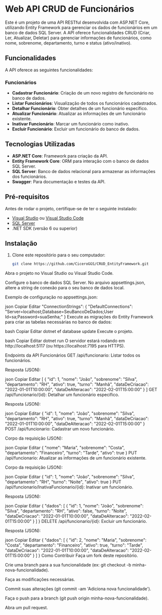 # Web API CRUD de Funcionários

Este é um projeto de uma API RESTful desenvolvida com ASP.NET Core, utilizando Entity Framework para gerenciar os dados de funcionários em um banco de dados SQL Server. A API oferece funcionalidades CRUD (Criar, Ler, Atualizar, Deletar) para gerenciar informações de funcionários, como nome, sobrenome, departamento, turno e status (ativo/inativo).

## Funcionalidades

A API oferece as seguintes funcionalidades:

### Funcionários
- **Cadastrar Funcionário**: Criação de um novo registro de funcionário no banco de dados.
- **Listar Funcionários**: Visualização de todos os funcionários cadastrados.
- **Detalhar Funcionário**: Obter detalhes de um funcionário específico.
- **Atualizar Funcionário**: Atualizar as informações de um funcionário existente.
- **Inativar Funcionário**: Marcar um funcionário como inativo.
- **Excluir Funcionário**: Excluir um funcionário do banco de dados.

## Tecnologias Utilizadas

- **ASP.NET Core**: Framework para criação da API.
- **Entity Framework Core**: ORM para interação com o banco de dados SQL Server.
- **SQL Server**: Banco de dados relacional para armazenar as informações dos funcionários.
- **Swagger**: Para documentação e testes da API.

## Pré-requisitos

Antes de rodar o projeto, certifique-se de ter o seguinte instalado:

- [Visual Studio](https://visualstudio.microsoft.com/) ou [Visual Studio Code](https://code.visualstudio.com/)
- [SQL Server](https://www.microsoft.com/en-us/sql-server/sql-server-downloads)
- .NET SDK (versão 6 ou superior)

## Instalação

1. Clone este repositório para o seu computador:

   ```bash
   git clone https://github.com/CiceroGGS/CRUD_EntityFramework.git
Abra o projeto no Visual Studio ou Visual Studio Code.

Configure o banco de dados SQL Server. No arquivo appsettings.json, altere a string de conexão para o seu banco de dados local.

Exemplo de configuração no appsettings.json:

json
Copiar
Editar
"ConnectionStrings": {
  "DefaultConnections": "Server=localhost;Database=SeuBancoDeDados;User Id=sa;Password=suaSenha;"
}
Execute as migrações do Entity Framework para criar as tabelas necessárias no banco de dados:

bash
Copiar
Editar
dotnet ef database update
Execute o projeto.

bash
Copiar
Editar
dotnet run
O servidor estará rodando em http://localhost:5117 (ou https://localhost:7195 para HTTPS).

Endpoints da API
Funcionários
GET /api/funcionario: Listar todos os funcionários.

Resposta (JSON):

json
Copiar
Editar
[
  {
    "id": 1,
    "nome": "João",
    "sobrenome": "Silva",
    "departamento": "RH",
    "ativo": true,
    "turno": "Manhã",
    "dataDeCriacao": "2022-01-01T10:00:00",
    "dataDeAlteracao": "2022-02-01T15:00:00"
  }
]
GET /api/funcionario/{id}: Detalhar um funcionário específico.

Resposta (JSON):

json
Copiar
Editar
{
  "id": 1,
  "nome": "João",
  "sobrenome": "Silva",
  "departamento": "RH",
  "ativo": true,
  "turno": "Manhã",
  "dataDeCriacao": "2022-01-01T10:00:00",
  "dataDeAlteracao": "2022-02-01T15:00:00"
}
POST /api/funcionario: Cadastrar um novo funcionário.

Corpo da requisição (JSON):

json
Copiar
Editar
{
  "nome": "Maria",
  "sobrenome": "Costa",
  "departamento": "Financeiro",
  "turno": "Tarde",
  "ativo": true
}
PUT /api/funcionario: Atualizar as informações de um funcionário existente.

Corpo da requisição (JSON):

json
Copiar
Editar
{
  "id": 1,
  "nome": "João",
  "sobrenome": "Silva",
  "departamento": "RH",
  "turno": "Noite",
  "ativo": true
}
PUT /api/funcionario/InativaFuncionario/{id}: Inativar um funcionário.

Resposta (JSON):

json
Copiar
Editar
{
  "dados": [
    {
      "id": 1,
      "nome": "João",
      "sobrenome": "Silva",
      "departamento": "RH",
      "ativo": false,
      "turno": "Noite",
      "dataDeCriacao": "2022-01-01T10:00:00",
      "dataDeAlteracao": "2022-02-01T15:00:00"
    }
  ]
}
DELETE /api/funcionario/{id}: Excluir um funcionário.

Resposta (JSON):

json
Copiar
Editar
{
  "dados": [
    {
      "id": 2,
      "nome": "Maria",
      "sobrenome": "Costa",
      "departamento": "Financeiro",
      "ativo": true,
      "turno": "Tarde",
      "dataDeCriacao": "2022-01-01T10:00:00",
      "dataDeAlteracao": "2022-02-01T15:00:00"
    }
  ]
}
Como Contribuir
Faça um fork deste repositório.

Crie uma branch para a sua funcionalidade (ex: git checkout -b minha-nova-funcionalidade).

Faça as modificações necessárias.

Commit suas alterações (git commit -am 'Adiciona nova funcionalidade').

Faça o push para a branch (git push origin minha-nova-funcionalidade).

Abra um pull request.
